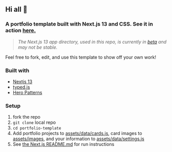 ## Hi all 👋
### A portfolio template built with Next.js 13 and CSS. See it in action [here.](https://portfolio-dejmedus.vercel.app)

> *The Next.js 13 app directory, used in this repo, is currently in [beta](https://beta.nextjs.org/docs) and may not be stable.* 

Feel free to fork, edit, and use this template to show off your own work!

### Built with
- [Nextjs 13](https://beta.nextjs.org/docs/installation)
- [typed.js](https://github.com/mattboldt/typed.js/)
- [Hero Patterns](https://heropatterns.com)

### Setup
1. fork the repo
2. ```git clone``` local repo
3. ```cd portfolio-template```
4. Add portfolio projects to [assets/data/cards.js](assets/data/cards.js), card images to [assets/images](assets/images), and your information to [assets/data/settings.js](assets/data/cards.js)
5. See [the Next.js README.md](NEXT-README.md) for run instructions
